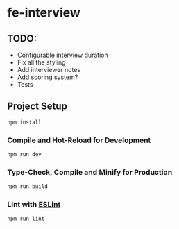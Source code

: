 # fe-interview

## TODO:
- Configurable interview duration
- Fix all the styling
- Add interviewer notes
- Add scoring system?
- Tests

## Project Setup

```sh
npm install
```

### Compile and Hot-Reload for Development

```sh
npm run dev
```

### Type-Check, Compile and Minify for Production

```sh
npm run build
```

### Lint with [ESLint](https://eslint.org/)

```sh
npm run lint
```
